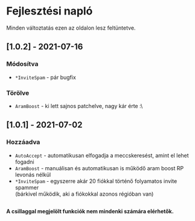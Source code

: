 # Fejlesztési napló

Minden változtatás ezen az oldalon lesz feltüntetve.

## [1.0.2] - 2021-07-16

### Módosítva

- `*InviteSpam` - pár bugfix

### Törölve

- `AramBoost` - ki lett sajnos patchelve, nagy kár érte :\

## [1.0.1] - 2021-07-02

### Hozzáadva

- `AutoAccept` - automatikusan elfogadja a meccskeresést, amint el lehet fogadni
- `AramBoost` - manuálisan és automatikusan is működő aram boost RP levonás nélkül
- `*InviteSpam` - egyszerre akár 20 fiókkal történő folyamatos invite spammer <br>(bárkivel működik, aki a fiókokkal azonos régióban van)

##
#### A csillaggal megjelölt funkciók nem mindenki számára elérhetők.
